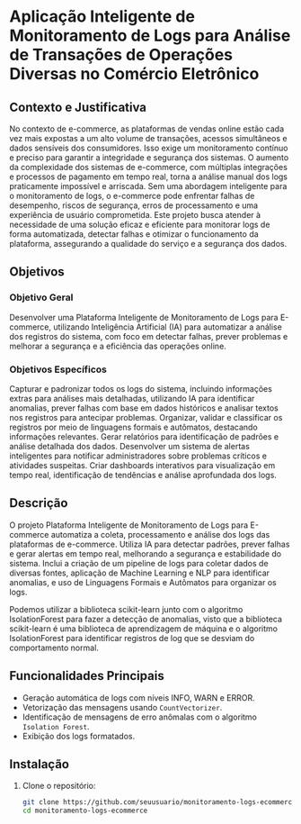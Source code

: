 # Aplicação Inteligente de Monitoramento de Logs para Análise de Transações de Operações Diversas no Comércio Eletrônico

##  Contexto e Justificativa

No contexto de e-commerce, as plataformas de vendas online estão cada vez mais expostas a um alto volume de transações, acessos simultâneos e dados sensíveis dos consumidores. Isso exige um monitoramento contínuo e preciso para garantir a integridade e segurança dos sistemas. O aumento da complexidade dos sistemas de e-commerce, com múltiplas integrações e processos de pagamento em tempo real, torna a análise manual dos logs praticamente impossível e arriscada. Sem uma abordagem inteligente para o monitoramento de logs, o e-commerce pode enfrentar falhas de desempenho, riscos de segurança, erros de processamento e uma experiência de usuário comprometida. Este projeto busca atender à necessidade de uma solução eficaz e eficiente para monitorar logs de forma automatizada, detectar falhas e otimizar o funcionamento da plataforma, assegurando a qualidade do serviço e a segurança dos dados.

##  Objetivos

### Objetivo Geral

Desenvolver uma Plataforma Inteligente de Monitoramento de Logs para E-commerce, utilizando Inteligência Artificial (IA) para automatizar a análise dos registros do sistema, com foco em detectar falhas, prever problemas e melhorar a segurança e a eficiência das operações online.

### Objetivos Específicos

Capturar e padronizar todos os logs do sistema, incluindo informações extras para análises mais detalhadas, utilizando IA para identificar anomalias, prever falhas com base em dados históricos e analisar textos nos registros para antecipar problemas. Organizar, validar e classificar os registros por meio de linguagens formais e autômatos, destacando informações relevantes. Gerar relatórios para identificação de padrões e análise detalhada dos dados. Desenvolver um sistema de alertas inteligentes para notificar administradores sobre problemas críticos e atividades suspeitas. Criar dashboards interativos para visualização em tempo real, identificação de tendências e análise aprofundada dos logs. 

##  Descrição

O projeto Plataforma Inteligente de Monitoramento de Logs para E-commerce automatiza a coleta, processamento e análise dos logs das plataformas de e-commerce. Utiliza IA para detectar padrões, prever falhas e gerar alertas em tempo real, melhorando a segurança e estabilidade do sistema. Inclui a criação de um pipeline de logs para coletar dados de diversas fontes, aplicação de Machine Learning e NLP para identificar anomalias, e uso de Linguagens Formais e Autômatos para organizar os logs.   
 
Podemos utilizar a biblioteca scikit-learn junto com o algoritmo IsolationForest para fazer a detecção de anomalias, visto que a biblioteca scikit-learn é uma biblioteca de aprendizagem de máquina e o algoritmo IsolationForest para identificar registros de log que se desviam do comportamento normal. 

##  Funcionalidades Principais

- Geração automática de logs com níveis INFO, WARN e ERROR.
- Vetorização das mensagens usando `CountVectorizer`.
- Identificação de mensagens de erro anômalas com o algoritmo `Isolation Forest`.
- Exibição dos logs formatados.

##  Instalação

1. Clone o repositório:
   ```bash
   git clone https://github.com/seuusuario/monitoramento-logs-ecommerce.git
   cd monitoramento-logs-ecommerce
